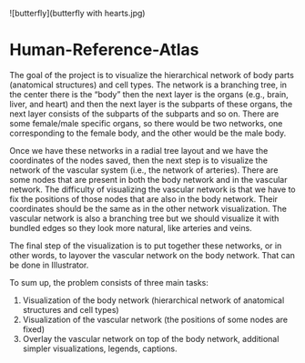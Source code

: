 ![butterfly](butterfly with hearts.jpg)

# Human-Reference-Atlas

The goal of the project is to visualize the hierarchical network of body parts (anatomical structures) and cell types. The network is a branching tree, in the center there is the “body” then the next layer is the organs (e.g., brain, liver, and heart) and then the next layer is the subparts of these organs, the next layer consists of the subparts of the subparts and so on. There are some female/male specific organs, so there would be two networks, one corresponding to the female body, and the other would be the male body. 

Once we have these networks in a radial tree layout and we have the coordinates of the nodes saved, then the next step is to visualize the network of the vascular system (i.e., the network of arteries). There are some nodes that are present in both the body network and in the vascular network. The difficulty of visualizing the vascular network is that we have to fix the positions of those nodes that are also in the body network. Their coordinates should be the same as in the other network visualization. The vascular network is also a branching tree but we should visualize it with bundled edges so they look more natural, like arteries and veins. 

The final step of the visualization is to put together these networks, or in other words, to layover the vascular network on the body network. That can be done in Illustrator. 

To sum up, the problem consists of three main tasks: 
  1. Visualization of the body network (hierarchical network of anatomical structures and cell types)
  2. Visualization of the vascular network (the positions of some nodes are fixed)
  3. Overlay the vascular network on top of the body network, additional simpler visualizations, legends, captions.
